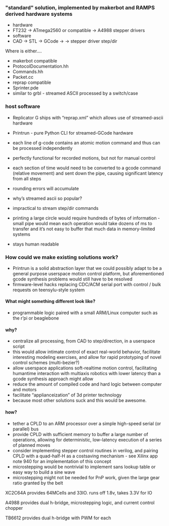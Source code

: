 ﻿### "standard" solution, implemented by makerbot and RAMPS derived hardware systems

* hardware
 * FT232 -> ATmega2560 or compatible -> A4988 stepper drivers
* software
 * CAD -> STL -> GCode -> <magic> -> stepper driver step/dir

Where <magic> is either....

* makerbot compatible
 * ProtocolDocumentation.hh
 * Commands.hh
 *  Packet.cc
* reprap compatible
*  Sprinter.pde
*  similar to grbl - streamed ASCII processed by a switch/case

### host software

* Replicator G ships with “reprap.xml” which allows use of streamed-ascii hardware
*  Printrun - pure Python CLI for streamed-GCode hardware

* each line of g-code contains an atomic motion command and thus can be processed independently
* perfectly functional for recorded motions, but not for manual control
* each section of time would need to be converted to a gcode command (relative movement) and sent down the pipe, causing significant latency from all steps
* rounding errors will accumulate
* why’s streamed ascii so popular?
 * impractical to stream step/dir commands
 *  printing a large circle would require hundreds of bytes of information - small pipe would mean each operation would take dozens of ms to transfer and it’s not easy to buffer that much data in memory-limited systems
 *  stays human readable


### How could we make existing solutions work?

* Printrun is a solid abstraction layer that we could possibly adapt to be a general purpose userspace motion control platform, but aforementioned gcode synthesis problems would still have to be resolved
* firmware-level hacks replacing CDC/ACM serial port with control / bulk requests on teensylu-style system


#### What might something different look like?

* programmable logic paired with a small ARM/Linux computer such as the r’pi or beaglebone


#### why?

* centralize all processing, from CAD to step/direction, in a userspace script
 *  this would allow intimate control of exact real-world behavior, facilitate interesting modeling exercises, and allow for rapid prototyping of novel control schemes (multi-bezier?)
 * allow userspace applications soft-realtime motion control, facilitating humantime interaction with multiaxis robotics with lower latency than a gcode synthesis approach might allow
* reduce the amount of compiled code and hard logic between computer and motors
* facilitate “applianceization” of 3d printer technology
* because most other solutions suck and this would be awesome.


#### how?

* tether a CPLD to an ARM processor over a simple high-speed serial (or parallel) bus
* provide CPLD with sufficient memory to buffer a large number of operations, allowing for deterministic, low-latency execution of a series of planned moves
* consider implementing stepper control routines in verilog, and pairing CPLD with a quad-half-H as a costsaving mechanism - see Xilinx app note 940 for an implementation of this concept
 * microstepping would be nontrivial to implement sans lookup table or easy way to build a sine wave
 * microstepping might not be needed for PnP work, given the large gear ratio granted by the belt
 

XC2C64A provides 64MCells and 33IO. runs off 1.8v, takes 3.3V for IO

A4988 provides dual h-bridge, microstepping logic, and current control chopper

TB6612 provides dual h-bridge with PWM for each
